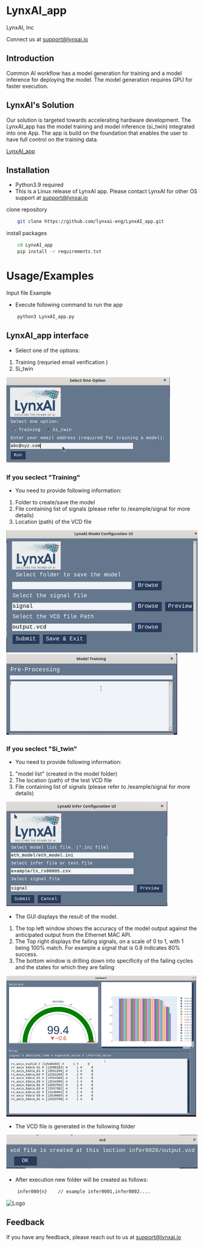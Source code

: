 # LynxAI_app

LynxAI, Inc

Connect us at support@lynxai.io


## Introduction
Common AI workflow has a model generation for training and a model inference for deploying the model. The model generation requires GPU for faster execution.

## LynxAI's Solution
Our solution is targeted towards accelerating hardware development.  The LynxAI_app has the model training and model inference (si_twin) integrated into one App.
The app is build on the foundation that enables the user to have full control on the training data.

[LynxAI_app](https://github.com/lynxai-eng/LynxAI_app/blob/main/LynxAI_App.pdf)
## Installation
- Python3.9 required
- This is a Linux release of LynxAI app. Please contact LynxAI for other OS support at support@lynxai.io

clone repository

```bash
    git clone https://github.com/lynxai-eng/LynxAI_app.git
```

install packages 
```bash
    cd LynxAI_app
    pip install -r requirements.txt
```

# Usage/Examples

Input file Example


-  Execute following command to run the app

```bash
    python3 LynxAI_app.py 
```
## LynxAI_app  interface 
- Select one of the options:
1. Training (requried email verification )
2. Si_twin

![alt text](https://github.com/lynxai-eng/LynxAI_app/blob/main/example/1_1.png)
### If you seclect "Training"   

- You need to provide following information:
1) Folder to create/save the model
2) File containing list of signals (please refer to /example/signal for more details)
3) Location (path) of the VCD file

![alt text](https://github.com/lynxai-eng/LynxAI_app/blob/main/example/1_2.png)
![alt text](https://github.com/lynxai-eng/LynxAI_app/blob/main/example/1_3.png)
### If you seclect "Si_twin" 
- You need to provide following information:
1. "model list" (created in the model folder)
2. The location (path) of the test VCD file
3. File containing list of signals (please refer to /example/signal for more details)

![alt text](https://github.com/lynxai-eng/si_twin/blob/main/1.png)

- The GUI displays the result of the model. 
1. The top left window shows the accuracy of the model output against the anticipated output from the Ethernet MAC API. 
2. The Top right displays the failing signals, on a scale of 0 to 1, with 1 being 100% match. For example a signal that is 0.8 indicates  80% success.
3. The bottom window is drilling down into specificity of the failing cycles and the states for which they are failing

![alt text](https://github.com/lynxai-eng/si_twin/blob/main/2.png)
- The VCD file is generated in the following folder

![alt text](https://github.com/lynxai-eng/si_twin/blob/main/3.png)
- After execution new folder will be created as follows: 
```bash
    infer000{n}    // example infer0001,infer0002....
```



 
![Logo](https://lynxai.io/wp-content/uploads/2021/11/AynxAi-Logo-design-final-min-1536x1536-1.png)


## Feedback

If you have any feedback, please reach out to us at support@lynxai.io